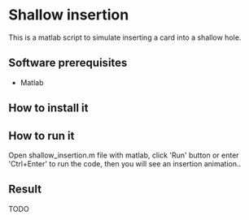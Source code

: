 # Shallow insertion
This is a matlab script to simulate inserting a card into a shallow hole.
## Software prerequisites
- Matlab
## How to install it

## How to run it
Open shallow_insertion.m file with matlab, click 'Run' button or enter 'Ctrl+Enter' to run the code, then you will see an insertion animation..

## Result
TODO
